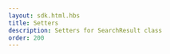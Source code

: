 ```yaml
---
layout: sdk.html.hbs
title: Setters
description: Setters for SearchResult class
order: 200
---
```


